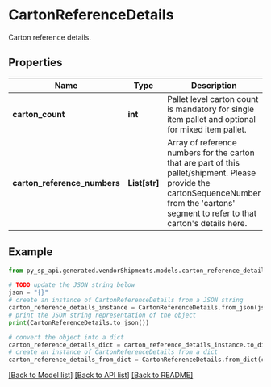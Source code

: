 # CartonReferenceDetails

Carton reference details.

## Properties

Name | Type | Description | Notes
------------ | ------------- | ------------- | -------------
**carton_count** | **int** | Pallet level carton count is mandatory for single item pallet and optional for mixed item pallet. | [optional] 
**carton_reference_numbers** | **List[str]** | Array of reference numbers for the carton that are part of this pallet/shipment. Please provide the cartonSequenceNumber from the &#39;cartons&#39; segment to refer to that carton&#39;s details here. | 

## Example

```python
from py_sp_api.generated.vendorShipments.models.carton_reference_details import CartonReferenceDetails

# TODO update the JSON string below
json = "{}"
# create an instance of CartonReferenceDetails from a JSON string
carton_reference_details_instance = CartonReferenceDetails.from_json(json)
# print the JSON string representation of the object
print(CartonReferenceDetails.to_json())

# convert the object into a dict
carton_reference_details_dict = carton_reference_details_instance.to_dict()
# create an instance of CartonReferenceDetails from a dict
carton_reference_details_from_dict = CartonReferenceDetails.from_dict(carton_reference_details_dict)
```
[[Back to Model list]](../README.md#documentation-for-models) [[Back to API list]](../README.md#documentation-for-api-endpoints) [[Back to README]](../README.md)



